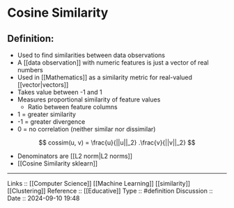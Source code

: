 # Cosine Similarity

## Definition:
- Used to find similarities between data observations
- A [[data observation]] with numeric features is just a vector of real numbers
- Used in [[Mathematics]] as a similarity metric for real-valued [[vector|vectors]]
- Takes value between -1 and 1
- Measures proportional similarity of feature values
	- Ratio between feature columns
- 1 = greater similarity
- -1 = greater divergence
- 0 = no correlation (neither similar nor dissimilar)

$$
cossim(u, v) = \frac{u}{||u||_2} .\frac{v}{||v||_2}
$$
- Denominators are [[L2 norm|L2 norms]]
- [[Cosine Similarity sklearn]]
---
Links ::  [[Computer Science]] [[Machine Learning]] [[similarity]] [[Clustering]]
Reference ::  [[Educative]]
Type :: #definition
Discussion ::
Date :: 2024-09-10 19:48